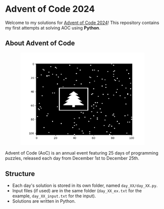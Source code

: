 # Advent of Code 2024

Welcome to my solutions for [Advent of Code 2024](https://adventofcode.com/2024)! This repository contains my first attempts at solving AOC using **Python**.

## About Advent of Code

<div align="center">
    <img src="day_14_christmas_tree.png" width="80%">
</div>

Advent of Code (AoC) is an annual event featuring 25 days of programming puzzles, released each day from December 1st to December 25th.

## Structure

- Each day's solution is stored in its own folder, named `day_XX/day_XX.py`.
- Input files (if used) are in the same folder (`day_XX_ex.txt` for the example, `day_XX_input.txt` for the input).
- Solutions are written in Python.